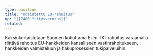 ```yaml
---
type: position
title: "Kotiutettu EU-rahoitus"
up: "[[7400 Yritysverotus]]"
related:
---
```


Kaksinkertaistetaan Suomen kotiuttama EU:n TKI-rahoitus varaamalla riittävä rahoitus EU-hankkeiden kansalliseen vastinrahoitukseen, hankkeiden valmisteluun ja hakuprosessien tukipalveluihin.